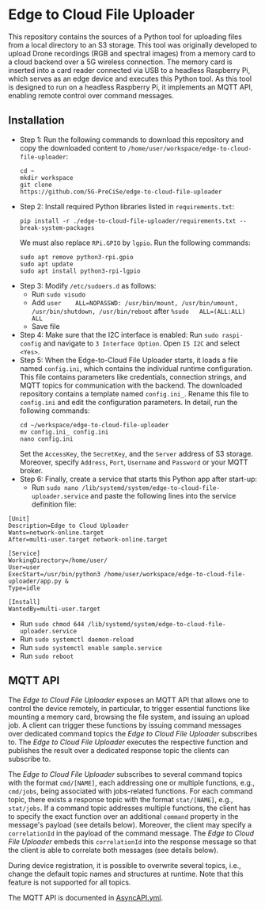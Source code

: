 # Edge to Cloud File Uploader
This repository contains the sources of a Python tool for uploading files from a local directory to an S3 storage.
This tool was originally developed to upload Drone recordings (RGB and spectral images) from a memory card to a cloud backend over a 5G wireless connection.
The memory card is inserted into a card reader connected via USB to a headless Raspberry Pi, which serves as an edge device and executes this Python tool.
As this tool is designed to run on a headless Raspberry Pi, it implements an MQTT API, enabling remote control over command messages.

## Installation
* Step 1: Run the following commands to download this repository and copy the downloaded content to ```/home/user/workspace/edge-to-cloud-file-uploader```:
  ```
  cd ~
  mkdir workspace
  git clone
  https://github.com/5G-PreCiSe/edge-to-cloud-file-uploader
  ```
* Step 2: Install required Python libraries listed in ```requirements.txt```:
  ```
  pip install -r ./edge-to-cloud-file-uploader/requirements.txt --break-system-packages
  ```
  We must also replace ```RPi.GPIO``` by ```lgpio```. Run the following commands:
  ```
  sudo apt remove python3-rpi.gpio
  sudo apt update
  sudo apt install python3-rpi-lgpio
  ```
* Step 3: Modify ```/etc/sudoers.d``` as follows:
  - Run ```sudo visudo```
  - Add ```user    ALL=NOPASSWD: /usr/bin/mount, /usr/bin/umount, /usr/bin/shutdown, /usr/bin/reboot``` after ```%sudo   ALL=(ALL:ALL) ALL```
  - Save file
* Step 4: Make sure that the I2C interface is enabled: Run ```sudo raspi-config``` and navigate to ```3 Interface Option```. Open ```I5 I2C``` and select ```<Yes>```.
* Step 5: When the Edge-to-Cloud File Uploader starts, it loads a file named ```config.ini```, which contains the individual runtime configuration. This file contains parameters like credentials, connection strings, and MQTT topics for communication with the backend. The downloaded repository contains a template named ```config.ini_```. Rename this file to ```config.ini``` and edit the configuration parameters. In detail, run the following commands:
  ```
  cd ~/workspace/edge-to-cloud-file-uploader
  mv config.ini_ config.ini
  nano config.ini
  ```
  Set the ```AccessKey```, the ```SecretKey```, and the ```Server``` address of S3 storage. Moreover, specify ```Address```, ```Port```, ```Username``` and ```Password``` or your MQTT broker.
* Step 6: Finally, create a service that starts this Python app after start-up:
  - Run ```sudo nano /lib/systemd/system/edge-to-cloud-file-uploader.service``` and paste the following lines into the service definition file:
```
[Unit]
Description=Edge to Cloud Uploader
Wants=network-online.target
After=multi-user.target network-online.target

[Service]
WorkingDirectory=/home/user/
User=user
ExecStart=/usr/bin/python3 /home/user/workspace/edge-to-cloud-file-uploader/app.py &
Type=idle

[Install]
WantedBy=multi-user.target
``` 
  - Run ```sudo chmod 644 /lib/systemd/system/edge-to-cloud-file-uploader.service```
  - Run ```sudo systemctl daemon-reload```
  - Run ```sudo systemctl enable sample.service```
  - Run ```sudo reboot```
  
## MQTT API
The *Edge to Cloud File Uploader* exposes an MQTT API that allows one to control the device remotely, in particular, to trigger essential functions like mounting a memory card, browsing the file system, and issuing an upload job.
A client can trigger these functions by issuing command messages over dedicated command topics the *Edge to Cloud File Uploader* subscribes to. The *Edge to Cloud File Uploader* executes the respective function and publishes the result over a dedicated response topic the clients can subscribe to.

The *Edge to Cloud File Uploader* subscribes to several command topics with the format `cmd/[NAME]`, each addressing one or multiple functions, e.g., `cmd/jobs`, being associated with jobs-related functions. For each command topic, there exists a response topic with the format `stat/[NAME]`, e.g., `stat/jobs`.
If a command topic addresses multiple functions, the client has to specify the exact function over an additional `command` property in the message's payload (see details below). Moreover, the client may specify a `correlationId` in the payload of the command message. The *Edge to Cloud File Uploader* embeds this `correlationId` into the response message so that the client is able to correlate both messages (see details below). 

During device registration, it is possible to overwrite several topics, i.e., change the default topic names and structures at runtime. Note that this feature is not supported for all topics.

The MQTT API is documented in [AsyncAPI.yml](https://github.com/5G-PreCiSe/edge-to-cloud-file-uploader/blob/main/AsyncAPI.yml).








 




